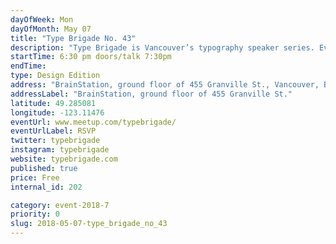 ```yaml
---
dayOfWeek: Mon
dayOfMonth: May 07
title: "Type Brigade No. 43"
description: "Type Brigade is Vancouver’s typography speaker series. Every other month, we host talks on typography, lettering, type design, calligraphy, and more, with local speakers and out-of-town guests."
startTime: 6:30 pm doors/talk 7:30pm
endTime: 
type: Design Edition
address: "BrainStation, ground floor of 455 Granville St., Vancouver, BC, Canada"
addressLabel: "BrainStation, ground floor of 455 Granville St."
latitude: 49.285081
longitude: -123.11476
eventUrl: www.meetup.com/typebrigade/
eventUrlLabel: RSVP
twitter: typebrigade
instagram: typebrigade
website: typebrigade.com
published: true
price: Free
internal_id: 202

category: event-2018-7
priority: 0
slug: 2018-05-07-type_brigade_no_43
---
```

